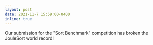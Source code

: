 ```yaml
---
layout: post
date: 2021-11-7 15:59:00-0400
inline: true
---
```


Our submission for the "Sort Benchmark" competition has broken the JouleSort world record!



